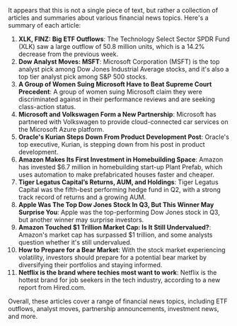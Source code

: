 It appears that this is not a single piece of text, but rather a collection of articles and summaries about various financial news topics. Here's a summary of each article:

1. **XLK, FINZ: Big ETF Outflows**: The Technology Select Sector SPDR Fund (XLK) saw a large outflow of 50.8 million units, which is a 14.2% decrease from the previous week.
2. **Dow Analyst Moves: MSFT**: Microsoft Corporation (MSFT) is the top analyst pick among Dow Jones Industrial Average stocks, and it's also a top tier analyst pick among S&P 500 stocks.
3. **A Group of Women Suing Microsoft Have to Beat Supreme Court Precedent**: A group of women suing Microsoft claim they were discriminated against in their performance reviews and are seeking class-action status.
4. **Microsoft and Volkswagen Form a New Partnership**: Microsoft has partnered with Volkswagen to provide cloud-connected car services on the Microsoft Azure platform.
5. **Oracle's Kurian Steps Down From Product Development Post**: Oracle's top executive, Kurian, is stepping down from his post in product development.
6. **Amazon Makes Its First Investment in Homebuilding Space**: Amazon has invested $6.7 million in homebuilding start-up Plant Prefab, which uses automation to make prefabricated houses faster and cheaper.
7. **Tiger Legatus Capital’s Returns, AUM, and Holdings**: Tiger Legatus Capital was the fifth-best performing hedge fund in Q2, with a strong track record of returns and a growing AUM.
8. **Apple Was The Top Dow Jones Stock In Q3, But This Winner May Surprise You**: Apple was the top-performing Dow Jones stock in Q3, but another winner may surprise investors.
9. **Amazon Touched $1 Trillion Market Cap: Is It Still Undervalued?**: Amazon's market cap has surpassed $1 trillion, and some analysts question whether it's still undervalued.
10. **How to Prepare for a Bear Market**: With the stock market experiencing volatility, investors should prepare for a potential bear market by diversifying their portfolios and staying informed.
11. **Netflix is the brand where techies most want to work**: Netflix is the hottest brand for job seekers in the tech industry, according to a new report from Hired.com.

Overall, these articles cover a range of financial news topics, including ETF outflows, analyst moves, partnership announcements, investment news, and more.